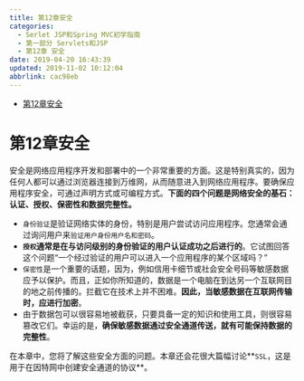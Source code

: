```yaml
---
title: 第12章安全
categories: 
  - Serlet JSP和Spring MVC初学指南
  - 第一部分 Servlets和JSP
  - 第12章 安全
date: 2019-04-20 16:43:39
updated: 2019-11-02 10:12:04
abbrlink: cac98eb
---
```

<div id='my_toc'>

- [第12章安全](/JavaReadingNotes/cac98eb/#第12章安全)

</div>
<!--more-->
<script>if (navigator.platform.toLowerCase() == 'win32'){document.getElementById('my_toc').style.display = 'none';}</script>

<!--end-->
# 第12章安全 #
安全是网络应用程序开发和部署中的一个非常重要的方面。这是特别真实的，因为任何人都可以通过浏览器连接到万维网，从而随意进入到网络应用程序。要确保应用程序安全，可通过声明方式或可编程方式。**下面的四个问题是网络安全的基石：认证、授权、保密性和数据完整性。**
- `身份验证`是验证网络实体的身份，特别是用户尝试访问应用程序。您通常会通过询问用户来`验证用户身份用户名和密码`。
- **`授权`通常是在与访问级别的身份验证的用户认证成功之后进行的**。它试图回答这个问题“一个经过验证的用户可以进入一个应用程序的某个区域吗？”
- `保密性`是一个重要的话题，因为，例如信用卡细节或社会安全号码等敏感数据应予以保护。而且，正如你所知道的，数据是一个电脑在到达另一个互联网目的地之前传播的。拦截它在技术上并不困难。**因此，当敏感数据在互联网传输时，应进行加密**。
- 由于数据包可以很容易地被截获，只要具备一定的知识和使用工具，则很容易篡改它们。幸运的是，**确保敏感数据通过安全通道传送，就有可能保持数据的完整性**。

在本章中，您将了解这些安全方面的问题。本章还会花很大篇幅讨论**`SSL`，这是用于在因特网中创建安全通道的协议**。

